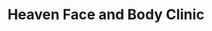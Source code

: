 ---
title: "Heaven Face and Body Clinic"
url: /dublin/heaven-face-and-body-clinic-rathmines-road-lower/
shop: beauty
---
